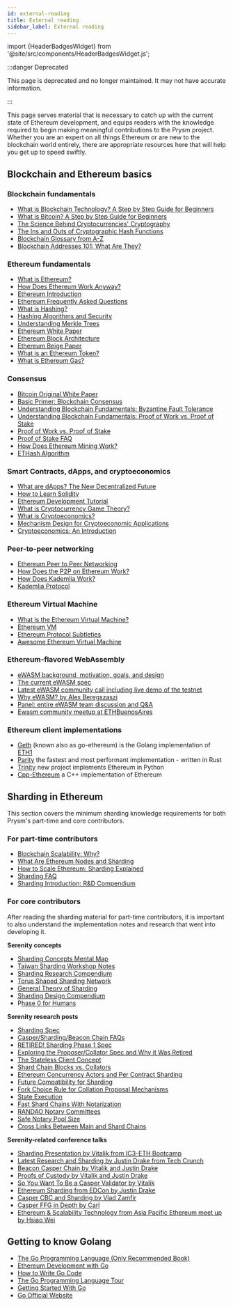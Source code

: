 ```yaml
---
id: external-reading
title: External reading
sidebar_label: External reading
---
```


import {HeaderBadgesWidget} from '@site/src/components/HeaderBadgesWidget.js';

<HeaderBadgesWidget />

:::danger Deprecated

This page is deprecated and no longer maintained. It may not have accurate information.

:::

This page serves material that is necessary to catch up with the current state of Ethereum development, and equips readers with the knowledge required to begin making meaningful contributions to the Prysm project. Whether you are an expert on all things Ethereum or are new to the blockchain world entirely, there are appropriate resources here that will help you get up to speed swiftly.

## Blockchain and Ethereum basics

### Blockchain fundamentals

* [What is Blockchain Technology? A Step by Step Guide for Beginners](https://web.archive.org/web/20220517042416/https://blockgeeks.com/guides/what-is-blockchain-technology/)
* [What is Bitcoin? A Step by Step Guide for Beginners](https://web.archive.org/web/20220517042416/https://blockgeeks.com/guides/what-is-bitcoin/)
* [The Science Behind Cryptocurrencies' Cryptography](https://web.archive.org/web/20220517042416/https://blockgeeks.com/guides/cryptocurrencies-cryptography/)
* [The Ins and Outs of Cryptographic Hash Functions](https://web.archive.org/web/20220517042416/https://blockgeeks.com/guides/cryptographic-hash-functions/)
* [Blockchain Glossary from A-Z](https://web.archive.org/web/20220517042416/https://blockgeeks.com/guides/blockchain-glossary-from-a-z/)
* [Blockchain Addresses 101: What Are They?](https://web.archive.org/web/20220517042416/https://blockgeeks.com/guides/blockchain-address-101/)

### Ethereum fundamentals

* [What is Ethereum?](http://ethdocs.org/en/latest/introduction/what-is-ethereum.html)
* [How Does Ethereum Work Anyway?](https://medium.com/@preethikasireddy/how-does-ethereum-work-anyway-22d1df506369)
* [Ethereum Introduction](https://github.com/ethereum/wiki/wiki/Ethereum-introduction)
* [Ethereum Frequently Asked Questions](https://github.com/ethereum/wiki/wiki/FAQs)
* [What is Hashing?](https://web.archive.org/web/20220517042416/https://blockgeeks.com/guides/what-is-hashing/)
* [Hashing Algorithms and Security](https://www.youtube.com/watch?v=b4b8ktEV4Bg)
* [Understanding Merkle Trees](https://www.codeproject.com/Articles/1176140/Understanding-Merkle-Trees-Why-use-them-who-uses-t)
* [Ethereum White Paper](https://github.com/ethereum/wiki/wiki/White-Paper)
* [Ethereum Block Architecture](https://ethereum.stackexchange.com/questions/268/ethereum-block-architecture/6413#6413)
* [Ethereum Beige Paper](https://github.com/chronaeon/beigepaper/blob/master/beigepaper.pdf)
* [What is an Ethereum Token?](https://web.archive.org/web/20220517042416/https://blockgeeks.com/guides/ethereum-token/)
* [What is Ethereum Gas?](https://web.archive.org/web/20220517042416/https://blockgeeks.com/guides/ethereum-gas-step-by-step-guide/)

### Consensus

* [Bitcoin Original White Paper](https://bitcoin.org/bitcoin.pdf)
* [Basic Primer: Blockchain Consensus](https://web.archive.org/web/20220517042416/https://blockgeeks.com/guides/blockchain-consensus/)
* [Understanding Blockchain Fundamentals: Byzantine Fault Tolerance](https://medium.com/loom-network/understanding-blockchain-fundamentals-part-1-byzantine-fault-tolerance-245f46fe8419)
* [Understanding Blockchain Fundamentals: Proof of Work vs. Proof of Stake](https://medium.com/loom-network/understanding-blockchain-fundamentals-part-2-proof-of-work-proof-of-stake-b6ae907c7edb)
* [Proof of Work vs. Proof of Stake](https://web.archive.org/web/20220517042416/https://blockgeeks.com/guides/proof-of-work-vs-proof-of-stake/)
* [Proof of Stake FAQ](https://github.com/ethereum/wiki/wiki/Proof-of-Stake-FAQ)
* [How Does Ethereum Mining Work?](https://www.coindesk.com/information/ethereum-mining-works/)
* [ETHash Algorithm](https://github.com/ethereum/wiki/wiki/Ethash)

### Smart Contracts, dApps, and cryptoeconomics

* [What are dApps? The New Decentralized Future](https://web.archive.org/web/20220517042416/https://blockgeeks.com/guides/dapps/)
* [How to Learn Solidity](https://web.archive.org/web/20220517042416/https://blockgeeks.com/guides/solidity/)
* [Ethereum Development Tutorial](https://github.com/ethereum/wiki/wiki/Ethereum-Development-Tutorial)
* [What is Cryptocurrency Game Theory?](https://web.archive.org/web/20220517042416/https://blockgeeks.com/guides/cryptocurrency-game-theory/)
* [What is Cryptoeconomics?](https://web.archive.org/web/20220517042416/https://blockgeeks.com/guides/what-is-cryptoeconomics/)
* [Mechanism Design for Cryptoeconomic Applications](https://medium.com/blockchannel/a-crash-course-in-mechanism-design-for-cryptoeconomic-applications-a9f06ab6a976)
* [Cryptoeconomics: An Introduction](https://cryptoeconomics.study/)

### Peer-to-peer networking

* [Ethereum Peer to Peer Networking](https://github.com/ethereum/go-ethereum/wiki/Peer-to-Peer)
* [How Does the P2P on Ethereum Work?](https://www.reddit.com/r/ethereum/comments/3918u0/how_does_the_p2p_network_on_ethereum_work/)
* [How Does Kademlia Work?](http://gleamly.com/article/introduction-kademlia-dht-how-it-works)
* [Kademlia Protocol](http://www.divms.uiowa.edu/~ghosh/kademlia.pdf)

### Ethereum Virtual Machine

* [What is the Ethereum Virtual Machine?](https://themerkle.com/what-is-the-ethereum-virtual-machine/)
* [Ethereum VM](https://medium.com/@jeff.ethereum/go-ethereums-jit-evm-27ef88277520)
* [Ethereum Protocol Subtleties](https://github.com/ethereum/wiki/wiki/Subtleties)
* [Awesome Ethereum Virtual Machine](https://github.com/ethereum/wiki/wiki/Ethereum-Virtual-Machine-%28EVM%29-Awesome-List)

### Ethereum-flavored WebAssembly

* [eWASM background, motivation, goals, and design](https://github.com/ewasm/design)
* [The current eWASM spec](https://github.com/ewasm/design/blob/master/eth_interface.md)
* [Latest eWASM community call including live demo of the testnet](https://www.youtube.com/watch?v=apIHpBSdBio)
* [Why eWASM? by Alex Beregszaszi](https://www.youtube.com/watch?v=VF7f_s2P3U0)
* [Panel: entire eWASM team discussion and Q&A](https://youtu.be/ThvForkdPyc?t=119)
* [Ewasm community meetup at ETHBuenosAires](https://www.youtube.com/watch?v=qDzrbj7dtyU)

### Ethereum client implementations

* [Geth](https://github.com/ethereum/go-ethereum) (known also as go-ethereum) is the Golang implementation of [ETH1](/terminology#eth1)
* [Parity](https://github.com/paritytech/parity) the fastest and most performant implementation - written in Rust
* [Trinity](https://github.com/ethereum/py-evm/tree/master/trinity) new project implements Ethereum in Python
* [Cpp-Ethereum](https://github.com/ethereum/cpp-ethereum) a C++ implementation of Ethereum

## Sharding in Ethereum

This section covers the minimum sharding knowledge requirements for both Prysm's part-time and core contributors.

### For part-time contributors

* [Blockchain Scalability: Why?](https://web.archive.org/web/20220517042416/https://blockgeeks.com/guides/blockchain-scalability/)
* [What Are Ethereum Nodes and Sharding](https://web.archive.org/web/20220517042416/https://blockgeeks.com/guides/what-are-ethereum-nodes-and-sharding/)
* [How to Scale Ethereum: Sharding Explained](https://medium.com/prysmatic-labs/how-to-scale-ethereum-sharding-explained-ba2e283b7fce)
* [Sharding FAQ](https://github.com/ethereum/wiki/wiki/Sharding-FAQ)
* [Sharding Introduction: R&D Compendium](https://github.com/ethereum/wiki/wiki/Sharding-introduction-R&D-compendium)

### For core contributors

After reading the sharding material for part-time contributors, it is important to also understand the implementation notes and research that went into developing it.

**Serenity concepts**

* [Sharding Concepts Mental Map](https://www.mindomo.com/zh/mindmap/sharding-d7cf8b6dee714d01a77388cb5d9d2a01)
* [Taiwan Sharding Workshop Notes](https://hackmd.io/s/HJ_BbgCFz#%E2%9F%A0-General-Introduction)
* [Sharding Research Compendium](http://notes.ethereum.org/s/BJc_eGVFM)
* [Torus Shaped Sharding Network](https://ethresear.ch/t/torus-shaped-sharding-network/1720/8)
* [General Theory of Sharding](https://ethresear.ch/t/a-general-theory-of-what-quadratically-sharded-validation-is/1730/10)
* [Sharding Design Compendium](https://ethresear.ch/t/sharding-designs-compendium/1888/25)
* P[hase 0 for Humans](https://notes.ethereum.org/jDcuUp3-T8CeFTv0YpAsHw?view)

**Serenity research posts**

* [Sharding Spec](https://ethereum.github.io/consensus-specs/specs/_deprecated/sharding/beacon-chain/)
* [Casper/Sharding/Beacon Chain FAQs](https://notes.ethereum.org/9MMuzWeFTTSg-3Tz_YeiBA?view)
* [RETIRED! Sharding Phase 1 Spec](https://ethresear.ch/t/sharding-phase-1-spec-retired/1407/92)
* [Exploring the Proposer/Collator Spec and Why it Was Retired](https://ethresear.ch/t/exploring-the-proposer-collator-split/1632/24)
* [The Stateless Client Concept](https://ethresear.ch/t/the-stateless-client-concept/172/4)
* [Shard Chain Blocks vs. Collators](https://ethresear.ch/t/shard-chain-blocks-vs-collators/429)
* [Ethereum Concurrency Actors and Per Contract Sharding](https://ethresear.ch/t/ethereum-concurrency-actors-and-per-contract-sharding/375)
* [Future Compatibility for Sharding](https://ethresear.ch/t/future-compatibility-for-sharding/386)
* [Fork Choice Rule for Collation Proposal Mechanisms](https://ethresear.ch/t/fork-choice-rule-for-collation-proposal-mechanisms/922/8)
* [State Execution](https://ethresear.ch/t/state-execution-scalability-and-cost-under-dos-attacks/1048)
* [Fast Shard Chains With Notarization](https://ethresear.ch/t/as-fast-as-possible-shard-chains-with-notarization/1806/2)
* [RANDAO Notary Committees](https://ethresear.ch/t/fork-free-randao/1835/3)
* [Safe Notary Pool Size](https://ethresear.ch/t/safe-notary-pool-size/1728/3)
* [Cross Links Between Main and Shard Chains](https://ethresear.ch/t/cross-links-between-main-chain-and-shards/1860/2)

**Serenity-related conference talks**

* [Sharding Presentation by Vitalik from IC3-ETH Bootcamp](https://vod.video.cornell.edu/media/Sharding+-+Vitalik+Buterin/1_1xezsfb4/97851101)
* [Latest Research and Sharding by Justin Drake from Tech Crunch](https://www.youtube.com/watch?v=J6xO7DH20Js)
* [Beacon Casper Chain by Vitalik and Justin Drake](https://www.youtube.com/watch?v=GAywmwGToUI)
* [Proofs of Custody by Vitalik and Justin Drake](https://www.youtube.com/watch?v=jRcS9D_gw_o)
* [So You Want To Be a Casper Validator by Vitalik](https://www.youtube.com/watch?v=rl63S6kCKbA)
* [Ethereum Sharding from EDCon by Justin Drake](https://www.youtube.com/watch?v=J4rylD6w2S4)
* [Casper CBC and Sharding by Vlad Zamfir](https://www.youtube.com/watch?v=qDa4xjQq1RE&t=1951s)
* [Casper FFG in Depth by Carl](https://www.youtube.com/watch?v=uQ3IqLDf-oo)
* [Ethereum & Scalability Technology from Asia Pacific Ethereum meet up by Hsiao Wei](https://www.youtube.com/watch?v=GhuWWShfqBI)

## Getting to know Golang

* [The Go Programming Language (Only Recommended Book)](https://www.amazon.com/Programming-Language-Addison-Wesley-Professional-Computing/dp/0134190440)
* [Ethereum Development with Go](https://goethereumbook.org)
* [How to Write Go Code](http://golang.org/doc/code.html)
* [The Go Programming Language Tour](http://tour.golang.org/)
* [Getting Started With Go](http://www.youtube.com/watch?v=2KmHtgtEZ1s)
* [Go Official Website](https://golang.org/)
